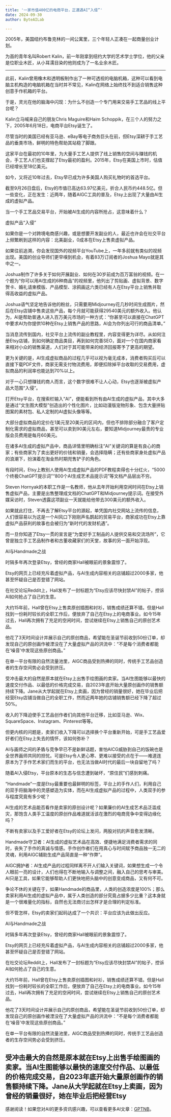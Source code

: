 ```yaml
---
title: '一家市值400亿的电商平台，正遭遇AI“入侵”'
date: 2024-09-30
author: ByteAILab

---
```


2005年，美国纽约布鲁克林的一间公寓里，三个年轻人正凑在一起商量创业计划。

为首的青年名叫Robert Kalin，前一年刚拿到纽约大学的艺术学士学位，他的父亲是位职业木匠，从小耳濡目染的他则成为了一名业余木匠。

---


此前，Kalin曾用橡木和透明板制作出了一种可透视的电脑机箱，这种可以看到电脑主机构造的电脑机箱在当时并不常见，Kalin在网络上始终找不到适合销售这种创意手作机箱的平台。

于是，灵光在他的脑海中闪现：为什么不创造一个专门用来交易手工艺品的线上平台呢？

Kalin立马喊来自己的朋友Chris Maguire和Haim Schoppik，在三个人的努力之下，2005年6月18日，电商平台Etsy诞生了。

尽管当时的美国已经有亚马逊、eBay等电子商务巨头在前，但Etsy深耕于手工艺品的垂类市场，鲜明的特色帮助其站稳了脚跟。

这家平台在最初的10年里，为大量手工艺人提供了线上销售的空间与赚钱的机会，手工艺人们也支撑起了Etsy最初的盈利。2015年，Etsy在美国上市时，估值已经增长至18亿美元。

如今，又将近10年过去，Etsy早已成为许多美国人购买礼物时的首选平台。

截至9月26日盘后，Etsy的市值已高达63.97亿美元，折合人民币约448.5亿。但一些变化，正在发生：近两年，随着AIGC工具的普及，Etsy上出现了大量由AI生成的虚拟产品。

当一个手工艺品交易平台，开始被AI生成的内容所抢占，这意味着什么？

虚拟产品“入侵”

如果你是一个对跨境电商感兴趣，或是想要开发副业的人，最近也许会在社交平台上频繁刷到这样的内容：北美副业，0成本在Etsy上售卖虚拟产品。

如果往前追溯，你会发现国外的视频平台YouTube上，一年多前就有类似的视频出现。美国的创业导师们更早嗅到机会，有着83万订阅者的Joshua Mayo就是其中之一。

Joshua制作了许多关于如何开展副业、如何在30岁前成为百万富翁的视频。在一个题为“你可以用AI生成的6种商品”的视频里，他列出了剪贴画、虚拟背景、数字贺卡、婚礼请柬模版、产品模型、涂鸦画这六类已经有人在Etsy平台上销售并取得高收益的虚拟产品。

Joshua语气坚定地告诉他的粉丝，只需要用Midjourney花几秒时间生成图片，然后在Etsy店铺中售卖这些产品，每个月就可能获得29540美元的额外收入。他认为，AI是帮助普通人进入百万美元市场的一种方式：“你甚至可以直接在ChatGPT中要求AI为你提供10种在Etsy上销售产品的思路，AI会为你列出可行的商品清单。”

当消息流传到国内，社交平台上流传的副业教程里，内容变得更为详尽。从如何注册Etsy店铺，到如何确定商品类目，再到如何完善SEO，面对一个在国内商家看来相对小众的销售渠道，人们对于其可能带来的经济回报寄予了更高的期望。

更为关键的是，AI生成虚拟商品的过程几乎可以视为毫无成本，消费者购买后可以直接下载PDF文件，商家无需支付物流费用，即便扣除掉平台收取的交易费用，虚拟商品的利润率也能达到70%以上。

对于一心只想赚钱的商人而言，这个数字很难不让人心动，Etsy也逐渐被虚拟产品大范围“入侵”。

打开Etsy平台，在搜索栏输入“AI”，便能看到所有由AI生成的虚拟产品，其中大多是通过“文生图大模型”创造出的个性化图片，比如动漫版宠物形象、包含大量拼贴图案的素材包、私人定制的AI虚拟头像等等。

大部分虚拟商品的定价在1美元至20美元的区间内，但也不排除部分融合了客户定制化需求的虚拟商品，甚至可以卖到90美元左右，要知道Midjourney最贵的专业版会员费用是每月60美元。

在诸多AI生成的虚拟产品中，商品详情里明确标注“AI”关键词的算是有良心的商家；有些商家为了卖出更好的价钱和销量，会选择隐瞒；还有些商家身处虚拟产品的浪潮下，扮演着在淘金热时期兜售铲子的角色。

有段时间，Etsy上教别人使用AI生成虚拟产品的PDF教程卖得也十分红火，“5000个终极ChatGPT提示词”“800个AI生成艺术品提示词”等文档产品层出不穷。

Steven Hornyak的本职工作是一名教师，他从去年开始利用空闲时间在Etsy上销售虚拟产品，主要是出售整理成文档的ChatGPT和Midjourney提示词。在接受外媒采访时，Steven透露这项副业一天就能给他带去300美元的额外收入。

如果就此打住，不再去了解Etsy平台的源起，单凭国内社交网站上流传的信息，人们很容易以为这是一个AI风口下刚刚声名鹊起的贸易平台，商家成功在Etsy上靠虚拟产品获利的故事也会被归为“新时代的发财机遇”。

而一旦你知道了Etsy一贯的宣言是“为爱好手工制品的人提供交易和交流场所”，它曾是独立手工艺品制作者和古董收藏家们的天堂，故事的另一面开始浮现。

AI与Handmade之战

时隔多年再次登录Etsy，曾经的商家Hall被眼前的景象震惊了。

Etsy的网页上已经充斥着虚拟产品，与AI生成内容相关的店铺超过2000多家，他甚至怀疑自己是否登错了网站。

在社交论坛Reddit上，Hall发布了一封标题为“Etsy应该尽快封禁AI”的帖子，控诉AI如何抢占了自己的生意。

大约15年前，Hall曾在Etsy上售卖原创插图和衬衫，销售成绩还算不错。但是Hall找到一份耗时较长的全职工作后，便放弃了自己在Etsy上的电商事业。如今15年过去，Hall再次拥有了充足的空闲时间，尝试继续在Etsy上销售自己的原创艺术品。

他花了3天时间设计并展示自己的原创商品，希望能在圣诞节前收到50份订单，却发现自己的原创画作被湮没在了大量虚拟产品的洪流中：“不是每个消费者都能在‘噪音’中发现这些原创商品。”

在单一平台有限的自然流量池里，AIGC商品受到热捧的同时，传统手工艺品创造者的生存空间势必会受到挤压。

受冲击最大的自然是原本就在Etsy上出售手绘图画的卖家。当AI生图能够以最快的速度交付作品、以最低的价格完成交易，自2023年底开始大量原创画作的销售额持续下降。Jane从大学起就在Etsy上卖画，因为曾经的销量很好，她在毕业后把经营Etsy店铺当做自己的全职工作，然而近两年她的店铺销售额已经下降了超过50%。

收入的下降迫使手工艺品创作者们向其他平台迁移，比如亚马逊、Wix、SquareSpace、Instagram、Pinterest等等。

但更内核的问题是，卖家们收入下降可以选择换个平台重新开始，可是手工艺品爱好者们在Etsy上失去的情怀，该如何弥补？

AI与画师之间的矛盾与竞争早已不是新鲜话题，害怕AICG威胁到自己的饭碗也是全世界画师共同的担忧。可是Etsy令人更心寒、更难以接受的点在于——难道连原本为了手作艺术家们而生的平台，也无法当做AI时代的最后一块自留地了吗？

随着AI入侵Etsy，平台原本的生态与信念遭到破坏，“原住民”们感到刺痛。

“Handmade”一度是Etsy最重要也最鲜明的标签，平台上的手作人们，利用自己的双手将脑海中的灵感塑造为实体，而在AI生成虚拟产品的过程中，人类双手的参与程度究竟有多少呢？

AI生成的艺术品能否看作是卖家的原创设计呢？如果廉价的AI生成艺术品泛滥成灾，那饱含人类手工温度的原创作品难道就活该在激烈的电商竞争中变得边缘化吗？

不断有卖家以及手工爱好者在Etsy的论坛上发问，两股对抗的声音愈发清晰。

Handmade守卫者：AI生成的虚拟艺术品在高效、便捷地满足消费者需求的同时，丧失了手作的真诚与情感。手作创作者们在用真心与时间赋予商品独一无二的灵魂，利用AIGC辅助生成产品简直是一种“作弊”。

AIGC拥护者：AI生成产品的过程同样离不开人们输入关键词，如果想生成一个令人眼前一亮的设计，人们也得在不断地输入与调整之间，融入自己的思考与审美。AI只是工具，如果它能够帮助人们更快地把头脑中的创意变成商品，又有何不可。

争论不休的关键在于，如果Handmade的商品里，人类的创造浓度是100%；那么卖家利用AI生成的虚拟产品中，属于人类创造的部分究竟占据多少比重？这本身就是一个很难量化的指标，自然也无法商讨出怎样才是合理的判定标准。

但不管怎样，Etsy的卖家们起码达成了一个共识：平台应该为此做出反应。

AI与Handmade之战

时隔多年再次登录Etsy，曾经的商家Hall被眼前的景象震惊了。

Etsy的网页上已经充斥着虚拟产品，与AI生成内容相关的店铺超过2000多家，他甚至怀疑自己是否登错了网站。

在社交论坛Reddit上，Hall发布了一封标题为“Etsy应该尽快封禁AI”的帖子，控诉AI如何抢占了自己的生意。

大约15年前，Hall曾在Etsy上售卖原创插图和衬衫，销售成绩还算不错。但是Hall找到一份耗时较长的全职工作后，便放弃了自己在Etsy上的电商事业。如今15年过去，Hall再次拥有了充足的空闲时间，尝试继续在Etsy上销售自己的原创艺术品。

他花了3天时间设计并展示自己的原创商品，希望能在圣诞节前收到50份订单，却发现自己的原创画作被湮没在了大量虚拟产品的洪流中：“不是每个消费者都能在‘噪音’中发现这些原创商品。”


在单一平台有限的自然流量池里，AIGC商品受到热捧的同时，传统手工艺品创造者的生存空间势必会受到挤压。

受冲击最大的自然是原本就在Etsy上出售手绘图画的卖家。当AI生图能够以最快的速度交付作品、以最低的价格完成交易，自2023年底开始大量原创画作的销售额持续下降。Jane从大学起就在Etsy上卖画，因为曾经的销量很好，她在毕业后把经营Etsy
---
感谢阅读！如果您对AI的更多资讯感兴趣，可以查看更多AI文章：[GPTNB](https://gptnb.com)。